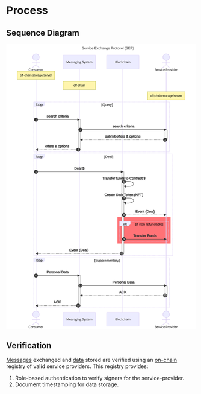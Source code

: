 # Process

## Sequence Diagram

![SEP Sequence Diagram](images/process.svg)

## Verification

[Messages](./messaging) exchanged and [data](./storage) stored are verified using an [on-chain](./on-chain) registry of valid service providers. This registry provides:

1. Role-based authentication to verify signers for the service-provider.
2. Document timestamping for data storage.